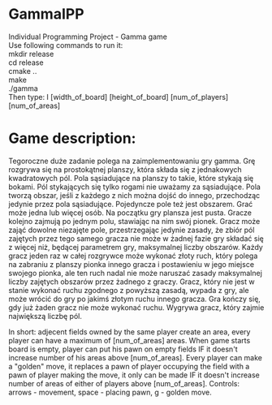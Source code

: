 # GammaIPP
Individual Programming Project - Gamma game  
Use following commands to run it:  
mkdir release  
cd release  
cmake ..  
make  
./gamma  
Then type: I [width_of_board] [height_of_board] [num_of_players] [num_of_areas]  

# Game description:
Tegoroczne duże zadanie polega na zaimplementowaniu gry gamma. Grę rozgrywa się na prostokątnej planszy, która składa się z jednakowych kwadratowych pól. Pola sąsiadujące na planszy to takie, które stykają się bokami. Pól stykających się tylko rogami nie uważamy za sąsiadujące. Pola tworzą obszar, jeśli z każdego z nich można dojść do innego, przechodząc jedynie przez pola sąsiadujące. Pojedyncze pole też jest obszarem. Grać może jedna lub więcej osób. Na początku gry plansza jest pusta. Gracze kolejno zajmują po jednym polu, stawiając na nim swój pionek. Gracz może zająć dowolne niezajęte pole, przestrzegając jedynie zasady, że zbiór pól zajętych przez tego samego gracza nie może w żadnej fazie gry składać się z więcej niż, będącej parametrem gry, maksymalnej liczby obszarów. Każdy gracz jeden raz w całej rozgrywce może wykonać złoty ruch, który polega na zabraniu z planszy pionka innego gracza i postawieniu w jego miejsce swojego pionka, ale ten ruch nadal nie może naruszać zasady maksymalnej liczby zajętych obszarów przez żadnego z graczy. Gracz, który nie jest w stanie wykonać ruchu zgodnego z powyższą zasadą, wypada z gry, ale może wrócić do gry po jakimś złotym ruchu innego gracza. Gra kończy się, gdy już żaden gracz nie może wykonać ruchu. Wygrywa gracz, który zajmie największą liczbę pól.

In short: adjecent fields owned by the same player create an area, every player can have a maximum of [num_of_areas] areas. When game starts board is empty, player can put his pawn on empty fields IF it doesn't increase number of his areas above [num_of_areas]. Every player can make a "golden" move, it replaces a pawn of player occupying the field with a pawn of player making the move, it only can be made IF it doesn't increase number of areas of either of players above [num_of_areas].
Controls: arrows - movement, space - placing pawn, g - golden move.
